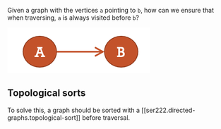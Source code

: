 
Given a graph with the vertices `a` pointing to `b`, how can we ensure that when traversing, `a` is always visited before `b`?

![](/assets/images/2022-04-20-11-07-23.png)

## Topological sorts

To solve this, a graph should be sorted with a [[ser222.directed-graphs.topological-sort]] before traversal.